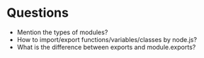 # Questions

- Mention the types of modules?
- How to import/export functions/variables/classes by node.js?
- What is the difference between exports and module.exports?
